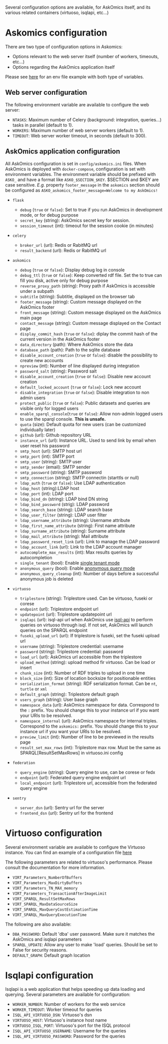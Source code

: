 Several configuration options are available, for AskOmics itself, and its various related containers (virtuoso, isqlapi, etc...)

# Askomics configuration

There are two type of configuration options in Askomics:

- Options relevant to the web server itself (number of workers, timeouts, etc...)
- Options regarding the AskOmics application itself

Please see [here](https://github.com/askomics/flaskomics-docker-compose/blob/master/federated/askomics.env) for an env file example with both type of variables.

## Web server configuration

The following environment variable are available to configure the web server:

- `NTASKS`: Maximum number of Celery (background: integration, queries...) tasks in parallel (default to 1).
- `WORKERS`: Maximum number of web server workers (default to 1).
- `TIMEOUT`: Web server worker timeout, in seconds (default to 300).

## AskOmics application configuration

All AskOmics configuration is set in `config/askomics.ini` files. When AskOmics is deployed with `docker-compose`, configuration is set with environment variables. The environment variable should be prefixed with `ASKO_` and have a format like `ASKO_$SECTION_$KEY`. $SECTION and $KEY are case sensitive. *E.g.* property `footer_message` in the `askomics` section should be configured as `ASKO_askomics_footer_message=Welcome to my AskOmics!`

- `flask`

    - `debug` (`true` or `false`): Set to true if you run AskOmics in development mode, or for debug purpose
    - `secret_key` (string): AskOmics secret key for session.
    - `session_timeout` (int): timeout for the session cookie (in minutes)

- `celery`

    - `broker_url` (url): Redis or RabitMQ url
    - `result_backend` (url): Redis or RabitMQ url

- `askomics`

    - `debug` (`true` or `false`): Display debug log in console
    - `debug_ttl` (`true` or `false`): Keep converted rdf file. Set the to true can fill you disk, active only for debug purpose
    - `reverse_proxy_path` (string): Proxy path if AskOmics is accessible under a subpath
    - `subtitle` (string): Subtitle, displayed on the browser tab
    - `footer_message` (string): Custom message displayed on the AskOmics footer
    - `front_message` (string): Custom message displayed on the AskOmics main page
    - `contact_message` (string): Custom message displayed on the Contact page
    - `display_commit_hash` (`true` or `false`): diplay the commit hash of the current version in the AskOmics footer
    - `data_directory` (path): Where AskOmics store the data
    - `database_path` (path): Path to the sqlite database
    - `disable_account_creation` (`true` or `false`): disable the possibility to create new accounts
    - `npreview` (int): Number of line displayed during integration
    - `password_salt` (string): Password salt
    - `disable_account_creation` (`true` or `false`): Disable new account creation
    - `default_locked_account` (`true` or `false`): Lock new account
    - `disable_integration` (`true` or `false`): Disable integration to non admin users
    - `protect_public` (`true` or `false`): Public datasets and queries are visible only for logged users
    - `enable_sparql_console`(`true` or `false`): Allow non-admin logged users to use the sparql console. **This is unsafe.**
    - `quota` (size): Default quota for new users (can be customized individually later)
    - `github` (url): Github repository URL
    - `instance_url` (url): Instance URL. Used to send link by email when user reset his password
    - `smtp_host` (url): SMTP host url
    - `smtp_port` (int): SMTP port
    - `smtp_user` (string): SMTP user
    - `smtp_sender` (email): SMTP sender
    - `smtp_password` (string): SMTP password
    - `smtp_connection` (string): SMTP connectin (starttls or null)
    - `ldap_auth` (`true` or `false`): Use LDAP authentication
    - `ldap_host` (string):LDAP host
    - `ldap_port` (int): LDAP port
    - `ldap_bind_dn` (string): LDAP bind DN string
    - `ldap_bind_password` (strig): LDAP password
    - `ldap_search_base` (string): LDAP search base
    - `ldap_user_filter` (string): LDAP user filter
    - `ldap_username_attribute` (string): Username attribute
    - `ldap_first_name_attribute` (string): First name attribute
    - `ldap_surname_attribute` (string): Surname attribute
    - `ldap_mail_attribute` (string): Mail attribute
    - `ldap_password_reset_link` (url): Link to manage the LDAP password
    - `ldap_account_link` (url): Link to the LDAP account manager
    - `autocomplete_max_results` (int): Max results queries by autocompletion
    - `single_tenant` (bool): Enable [single tenant mode](/manage/#single-tenant-mode)
    - `anonymous_query` (bool): Enable [anonymous query mode](/manage/#anonymous-query)
    - `anonymous_query_cleanup` (int): Number of days before a successful anonymous job is deleted

- `virtuoso`

    - `triplestore` (string): Triplestore used. Can be virtuoso, fuseki or corese
    - `endpoint` (url): Triplestore endpoint url
    - `updatepoint` (url): Triplestore updatepoint url
    - `isqlapi` (url): isql-api url when AskOmics use [isql-api](http://github.com/xgaia/isql-api) to perform queries on virtuoso through isql. If not set, AskOmics will launch queries on the SPARQL endpoint
    - `fuseki_upload_url` (url): If triplestore is fuseki, set the fuseki upload url
    - `username` (string): Triplestore credential: username
    - `password` (string): Triplestore credential: password
    - `load_url` (url): AskOmics url accessible from the triplestore
    - `upload_method` (string): upload method fir virtuoso. Can be load or insert
    - `chunk_size` (int): Number of RDF triples to upload in one time
    - `block_size` (int): Size of location bocksize for positionable entities
    - `serialization_format` (string): RDF serialization format. Can be `nt`, `turtle` or `xml`
    - `default_graph` (string): Triplestore default graph
    - `users_graph` (string): User base graph
    - `namespace_data` (url): AskOmics namespace for data. Correspond to the `:` prefix. You should change this to your instance url if you want your URIs to be resolved.
    - `namespace_internal` (url): AskOmics namespace for internal triples. Correspond to the `askomics:` prefix. You should change this to your instance url if you want your URIs to be resolved.
    - `preview_limit` (int): Number of line to be previewed in the results page
    - `result_set_max_rows` (int): Triplestore max row. Must be the same as SPARQL[ResultSetMaxRows] in virtuoso.ini config

- `federation`

    - `query_engine` (string): Query engine to use, can be corese or fedx
    - `endpoint` (url): Federated query engine endpoint url
    - `local_endpoint` (url): Triplestore url, accessible from the federated query engine

- `sentry`

    - `server_dsn` (url): Sentry url for the server
    - `frontend_dsn` (url): Sentry url for the frontend

# Virtuoso configuration

Several environment variable are available to configure the Virtuoso instance.
You can find an example of a configuration file [here](https://github.com/askomics/flaskomics-docker-compose/blob/master/standalone/virtuoso.env)

The following parameters are related to virtuoso's performance. Please consult the documentation for more information.

- `VIRT_Parameters_NumberOfBuffers`
- `VIRT_Parameters_MaxDirtyBuffers`
- `VIRT_Parameters_TN_MAX_memory`
- `VIRT_Parameters_TransactionAfterImageLimit`
- `VIRT_SPARQL_ResultSetMaxRows`
- `VIRT_SPARQL_MaxDataSourceSize`
- `VIRT_SPARQL_MaxQueryCostEstimationTime`
- `VIRT_SPARQL_MaxQueryExecutionTime`

The following are also available:

- `DBA_PASSWORD`: Default 'dba' user password. Make sure it matches the AskOmics and isqlapi parameters
- `SPARQL_UPDATE`: Allow any user to make 'load' queries. Should be set to False for security reasons.
- `DEFAULT_GRAPH`: Default graph location

# Isqlapi configuration

Isqlapi is a web application that helps speeding up data loading and querying. Several parameters are available for configuration:

- `WORKER_NUMBER`: Number of workers for the web service
- `WORKER_TIMEOUT`: Worker timeout for queries
- `ISQL_API_VIRTUOSO_DSN`: Virtuoso's dsn
- `VIRTUOSO_HOST`: Virtuoso's instance host name
- `VIRTUOSO_ISQL_PORT`: Virtuoso's port for the ISQL protocol
- `ISQL_API_VIRTUOSO_USERNAME`: Username for the queries
- `ISQL_API_VIRTUOSO_PASSWORD`: Password for the queries
